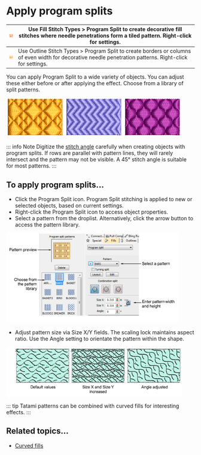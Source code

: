# Apply program splits

| ![ProgramSplit.png](assets/ProgramSplit.png)           | Use Fill Stitch Types > Program Split to create decorative fill stitches where needle penetrations form a tiled pattern. Right-click for settings.        |
| ------------------------------------------------------ | --------------------------------------------------------------------------------------------------------------------------------------------------------- |
| ![ProgramSplit00036.png](assets/ProgramSplit00036.png) | Use Outline Stitch Types > Program Split to create borders or columns of even width for decorative needle penetration patterns. Right-click for settings. |

You can apply Program Split to a wide variety of objects. You can adjust these either before or after applying the effect. Choose from a library of split patterns.

![ProgramSplits.png](assets/ProgramSplits.png)

::: info Note
Digitize the [stitch angle](../../glossary/glossary#stitch-angle) carefully when creating objects with program splits. If rows are parallel with pattern lines, they will rarely intersect and the pattern may not be visible. A 45° stitch angle is suitable for most patterns.
:::

## To apply program splits...

- Click the Program Split icon. Program Split stitching is applied to new or selected objects, based on current settings.
- Right-click the Program Split icon to access object properties.
- Select a pattern from the droplist. Alternatively, click the arrow button to access the pattern library.

![patterns00037.png](assets/patterns00037.png)

- Adjust pattern size via Size X/Y fields. The scaling lock maintains aspect ratio. Use the Angle setting to orientate the pattern within the shape.

![ProgSplitSettings.png](assets/ProgSplitSettings.png)

::: tip
Tatami patterns can be combined with curved fills for interesting effects.
:::

## Related topics...

- [Curved fills](../curves/Curved_fills)
